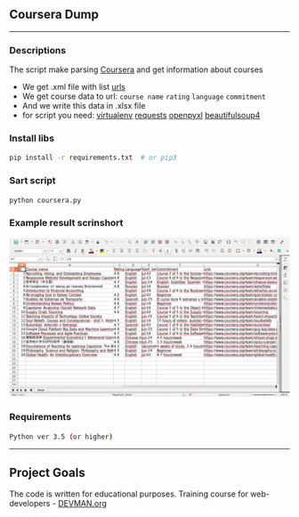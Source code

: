 ## Coursera Dump

---

### Descriptions
The script make parsing [Coursera](https://www.coursera.org) and get information about courses

+ We get .xml file with list [urls](https://www.coursera.org/sitemap~www~courses.xml)
+ We get course data to url:
    `course name`
    `rating`
    `language`
    `commitment`
+ And we write this data in .xlsx file
+ for script you need:
    [virtualenv](http://docs.python-guide.org/en/latest/dev/virtualenvs/)
    [requests](http://docs.python-requests.org/en/latest/)
    [openpyxl](https://pypi.org/project/openpyxl/)
    [beautifulsoup4](https://pypi.org/project/beautifulsoup4/) 


### Install libs

```bash
pip install -r requirements.txt  # or pip3 
```

### Sart script
```bash
python coursera.py
```

### Example result scrinshort
![xlsx-png-file](coursera-xlsx.png "this result file with courses datas")


### Requirements

```bash
Python ver 3.5 (or higher)
```

---
## Project Goals

The code is written for educational purposes. Training course for web-developers - [DEVMAN.org](https://devman.org)
